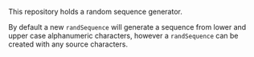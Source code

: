 This repository holds a random sequence generator.

By default a new `randSequence` will generate a sequence from lower and upper case alphanumeric characters, however a `randSequence` can be created with any source characters.
